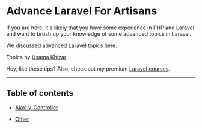 # Advance Laravel For Artisans

If you are here, it's likely that you have some experience in PHP and Laravel and want to brush up your knowledge of some advanced topics in Laravel. 

We discussed advanced Laravel topics here.

Topics by [Usama Khizar](https://github.com/musamakhizr)

Hey, like these tips? Also, check out my premium [Laravel courses]().

---

## Table of contents

- [Ajax-y-Controller](ajax-y-controller.md) 

- [Other](other.md)
